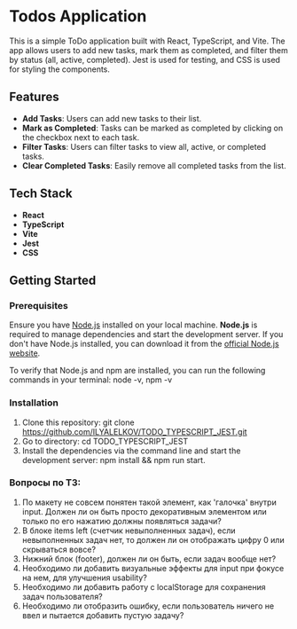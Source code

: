 # Todos Application

This is a simple ToDo application built with React, TypeScript, and Vite. The app allows users to add new tasks, mark
them as completed, and filter them by status (all, active, completed). Jest is used for testing, and CSS is used for
styling the components.

## Features

- **Add Tasks**: Users can add new tasks to their list.
- **Mark as Completed**: Tasks can be marked as completed by clicking on the checkbox next to each task.
- **Filter Tasks**: Users can filter tasks to view all, active, or completed tasks.
- **Clear Completed Tasks**: Easily remove all completed tasks from the list.

## Tech Stack

- **React**
- **TypeScript**
- **Vite**
- **Jest**
- **CSS**

## Getting Started

### Prerequisites

Ensure you have [Node.js](https://nodejs.org/) installed on your local machine. **Node.js** is required to manage
dependencies and start the development server. If you don't have Node.js installed, you can download it from
the [official Node.js website](https://nodejs.org/).

To verify that Node.js and npm are installed, you can run the following commands in your terminal: node -v, npm -v

### Installation

1. Clone this repository:
	 git clone https://github.com/ILYALELKOV/TODO_TYPESCRIPT_JEST.git
2. Go to directory: cd TODO_TYPESCRIPT_JEST
3. Install the dependencies via the command line and start the development server: npm install && npm run start.

### Вопросы по ТЗ:

1. По макету не совсем понятен такой элемент, как 'галочка' внутри input. Должен ли он быть просто декоративным
	 элементом
	 или только
	 по его нажатию должны появляться задачи?
2. В блоке items left (счетчик невыполненных задач), если невыполненных задач нет, то должен ли он отображать цифру 0
	 или
	 скрываться вовсе?
3. Нижний блок (footer), должен ли он быть, если задач вообще нет?
4. Необходимо ли добавить визуальные эффекты для input при фокусе на нем, для улучшения usability?
5. Необходимо ли добавить работу с localStorage для сохранения задач пользователя?
6. Необходимо ли отобразить ошибку, если пользователь ничего не ввел и пытается добавить пустую задачу?
